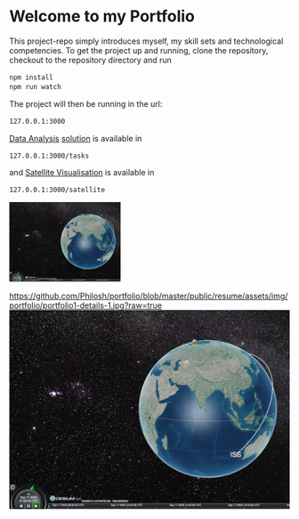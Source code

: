 # Welcome to my Portfolio

This project-repo simply introduces myself, my skill sets and technological competencies. To get the project up and running, clone the repository, checkout to the repository directory and run

```sh
npm install
npm run watch
```

The project will then be running in the url:

```sh
127.0.0.1:3000
```

[Data Analysis] [solution] is available in

```sh
127.0.0.1:3000/tasks
```

and [Satellite Visualisation] is available in

```sh
127.0.0.1:3000/satellite
```
<img src="https://github.com/Philosh/portfolio/blob/master/public/resume/assets/img/portfolio/portfolio1-details-1.jpg?raw=true" alt="drawing" width="200"/>

https://github.com/Philosh/portfolio/blob/master/public/resume/assets/img/portfolio/portfolio1-details-1.jpg?raw=true
![alt text](https://github.com/Philosh/portfolio/blob/master/public/resume/assets/img/portfolio/portfolio1-details-1.jpg?raw=true)


[//]: # "Link References"
[Data Analysis]: https://github.com/Philosh/portfolio/tree/master/taskSolutions
[solution]: https://github.com/Philosh/portfolio/blob/master/taskSolutions/taskMain.js
[Satellite Visualisation]: https://github.com/Philosh/portfolio/tree/master/public/javascripts/satvis
